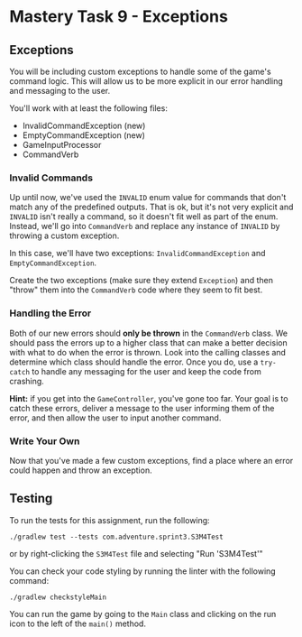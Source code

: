 # Mastery Task 9 - Exceptions

## Exceptions

You will be including custom exceptions to handle some of the game's command logic. This will allow us to be more explicit in our error handling and messaging to the user.

You'll work with at least the following files:

- InvalidCommandException (new)
- EmptyCommandException (new)
- GameInputProcessor
- CommandVerb

### Invalid Commands
Up until now, we've used the `INVALID` enum value for commands that don't match any of the predefined outputs. That is ok, but it's not very explicit and `INVALID` isn't really a command, so it doesn't fit well as part of the enum. Instead, we'll go into `CommandVerb` and replace any instance of `INVALID` by throwing a custom exception. 

In this case, we'll have two exceptions: `InvalidCommandException` and `EmptyCommandException`. 

Create the two exceptions (make sure they extend `Exception`) and then "throw" them into the `CommandVerb` code where they seem to fit best.

### Handling the Error
Both of our new errors should __only be thrown__ in the `CommandVerb` class. We should pass the errors up to a higher class that can make a better decision with what to do when the error is thrown. Look into the calling classes and determine which class should handle the error. Once you do, use a `try-catch` to handle any messaging for the user and keep the code from crashing.

**Hint:** if you get into the `GameController`, you've gone too far. Your goal is to catch these errors, deliver a message to the user informing them of the error, and then allow the user to input another command. 

### Write Your Own
Now that you've made a few custom exceptions, find a place where an error could happen and throw an exception.

## Testing
To run the tests for this assignment, run the following:

```./gradlew test --tests com.adventure.sprint3.S3M4Test```

or by right-clicking the `S3M4Test` file and selecting "Run 'S3M4Test'"

You can check your code styling by running the linter with the following command:

```./gradlew checkstyleMain```

You can run the game by going to the `Main` class and clicking on the run icon to the left of the `main()` method.
